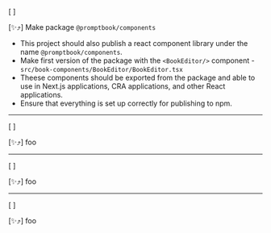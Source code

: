 [ ]

[✨⤴️] Make package `@promptbook/components`

-   This project should also publish a react component library under the name `@promptbook/components`.
-   Make first version of the package with the `<BookEditor/>` component - `src/book-components/BookEditor/BookEditor.tsx`
-   Theese components should be exported from the package and able to use in Next.js applications, CRA applications, and other React applications.
-   Ensure that everything is set up correctly for publishing to npm.

---

[ ]

[✨⤴️] foo

---

[ ]

[✨⤴️] foo

---

[ ]

[✨⤴️] foo
